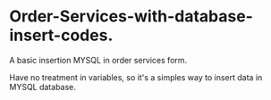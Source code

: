 # Order-Services-with-database-insert-codes.
A basic insertion MYSQL in order services form. 

Have no treatment in variables, so it's a simples way to insert data in MYSQL database.

